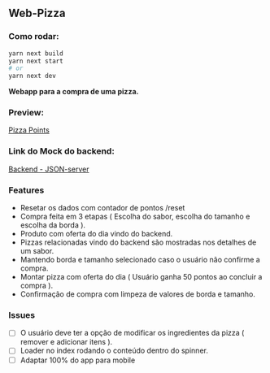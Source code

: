
## Web-Pizza

### Como rodar:
```bash
yarn next build
yarn next start
# or
yarn next dev
```
**Webapp para a compra de uma pizza.**

### Preview: 
[Pizza Points](https://pizza-points.vercel.app)


### Link do Mock do backend: 
[Backend - JSON-server](https://pizza-score.herokuapp.com/)


### Features
- Resetar os dados com contador de pontos /reset
- Compra feita em 3 etapas ( Escolha do sabor, escolha do tamanho e escolha da borda ).
- Produto com oferta do dia vindo do backend.
- Pizzas relacionadas vindo do backend são mostradas nos detalhes de um sabor.
- Mantendo borda e tamanho selecionado caso o usuário não confirme a compra.
 - Montar pizza com oferta do dia ( Usuário ganha 50 pontos ao concluir a compra ).
- Confirmação de compra com limpeza de valores de borda e tamanho.

### Issues
- [ ] O usuário deve ter a opção de modificar os ingredientes da pizza ( remover e adicionar itens ).
- [ ]  Loader no index rodando o conteúdo dentro do spinner.
- [ ] Adaptar 100% do app para mobile
